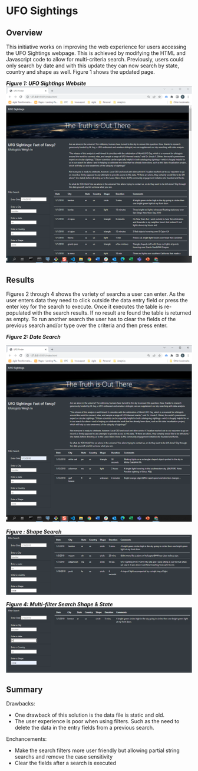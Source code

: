 # UFO Sightings

## Overview

This initiative works on improving the web experience for users accessing the UFO Sightings webpage.  This is achieved by modifying the HTML and Javascript code to allow for multi-criteria search.  Previously, users could only search by date and with this update they can now search by state, country and shape as well.  Figure 1 shows the updated page.

***Figure 1: UFO Sightings Website***
![UFO Sightings](/static/images/UFO_Sightings.png)

## Results

Figures 2 through 4 shows the variety of searchs a user can enter.  As the user enters data they need to click outside the data entry field or press the enter key for the search to execute.  Once it executes the table is re-populated with the search results.  If no result are found the table is returned as empty.  To run another search the user has to clear the fields of the previous search and/or type over the criteria and then press enter.

***Figure 2: Date Search***

![date search](/static/images/Date_search.png)

***Figure : Shape Search***
![Multi-filter Search](static/images/shape_search.png)

***Figure 4: Multi-filter Search Shape & State***
![Multi-filter Search](static/images/multi-filter_shape_and_state_search.png)


## Summary

Drawbacks:
- One drawback of this solution is the data file is static and old.
- The user experience is poor when using filters.  Such as the need to delete the data in the entry fields from a previous search.

Enchancements:
- Make the search filters more user friendly but allowing partial string searchs and remove the case sensitivity
- Clear the fields after a search is executed

